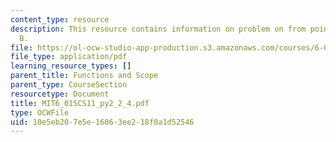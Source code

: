 ```yaml
---
content_type: resource
description: This resource contains information on problem on from point A to point
  B.
file: https://ol-ocw-studio-app-production.s3.amazonaws.com/courses/6-01sc-introduction-to-electrical-engineering-and-computer-science-i-spring-2011/10e5eb207e5e16063ee218f0a1d52546_MIT6_01SCS11_py2_2_4.pdf
file_type: application/pdf
learning_resource_types: []
parent_title: Functions and Scope
parent_type: CourseSection
resourcetype: Document
title: MIT6_01SCS11_py2_2_4.pdf
type: OCWFile
uid: 10e5eb20-7e5e-1606-3ee2-18f0a1d52546
---
```

